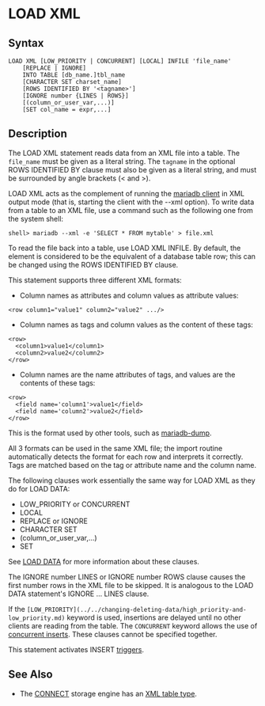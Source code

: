 
# LOAD XML

## Syntax


```
LOAD XML [LOW_PRIORITY | CONCURRENT] [LOCAL] INFILE 'file_name'
    [REPLACE | IGNORE]
    INTO TABLE [db_name.]tbl_name
    [CHARACTER SET charset_name]
    [ROWS IDENTIFIED BY '<tagname>']
    [IGNORE number {LINES | ROWS}]
    [(column_or_user_var,...)]
    [SET col_name = expr,...]
```

## Description


The LOAD XML statement reads data from an XML file into a table. The
`file_name` must be given as a literal string. The `tagname` in the
optional ROWS IDENTIFIED BY clause must also be given as a literal
string, and must be surrounded by angle brackets (< and >).


LOAD XML acts as the complement of running the [mariadb client](../../../../../../clients-and-utilities/mariadb-client/mariadb-command-line-client.md) in XML
output mode (that is, starting the client with the --xml option). To
write data from a table to an XML file, use a command such as the
following one from the system shell:


```
shell> mariadb --xml -e 'SELECT * FROM mytable' > file.xml
```

To read the file back into a table, use LOAD XML INFILE. By default,
the <row> element is considered to be the equivalent of a database
table row; this can be changed using the ROWS IDENTIFIED BY clause.


This statement supports three different XML formats:


* Column names as attributes and column values as attribute values:


```
<row column1="value1" column2="value2" .../>
```

* Column names as tags and column values as the content of these tags:


```
<row>
  <column1>value1</column1>
  <column2>value2</column2>
</row>
```

* Column names are the name attributes of <field> tags, and values are
 the contents of these tags:


```
<row>
  <field name='column1'>value1</field>
  <field name='column2'>value2</field>
</row>
```

This is the format used by other tools, such as [mariadb-dump](../../../../../../clients-and-utilities/backup-restore-and-import-clients/mariadb-dump.md).


All 3 formats can be used in the same XML file; the import routine
automatically detects the format for each row and interprets it
correctly. Tags are matched based on the tag or attribute name and the
column name.


The following clauses work essentially the same way for LOAD XML as
they do for LOAD DATA:


* LOW_PRIORITY or CONCURRENT
* LOCAL
* REPLACE or IGNORE
* CHARACTER SET
* (column_or_user_var,...)
* SET


See [LOAD DATA](load-data-infile.md) for more information about these clauses.


The IGNORE number LINES or IGNORE number ROWS clause causes the first
number rows in the XML file to be skipped. It is analogous to the LOAD
DATA statement's IGNORE ... LINES clause.


If the `[LOW_PRIORITY](../../changing-deleting-data/high_priority-and-low_priority.md)` keyword is used, insertions are delayed until no other clients are reading from the table. The `CONCURRENT` keyword allows the use of [concurrent inserts](../concurrent-inserts.md). These clauses cannot be specified together.


This statement activates INSERT [triggers](../../../../../../server-usage/programming-customizing-mariadb/triggers-events/triggers/README.md).


## See Also


* The [CONNECT](../../../../../storage-engines/connect/README.md) storage engine has an [XML table type](../../../../../storage-engines/connect/connect-table-types/connect-table-types-data-files.md#xml-table-type).

